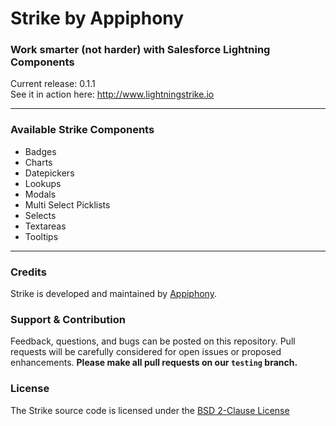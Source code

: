 # Strike by Appiphony
### Work smarter (not harder) with Salesforce Lightning Components
Current release: 0.1.1  
See it in action here: <a href="http://www.lightningstrike.io" target="_blank">http://www.lightningstrike.io</a>

---

### Available Strike Components
* Badges
* Charts
* Datepickers
* Lookups
* Modals
* Multi Select Picklists
* Selects
* Textareas
* Tooltips

---

### Credits
Strike is developed and maintained by <a href="http://appiphony.com" target="_blank">Appiphony</a>.

### Support & Contribution
Feedback, questions, and bugs can be posted on this repository. Pull requests will be carefully considered for open issues or proposed enhancements. **Please make all pull requests on our `testing` branch.**

### License
The Strike source code is licensed under the <a href="http://opensource.org/licenses/BSD-2-Clause" target="_blank">BSD 2-Clause License</a>
